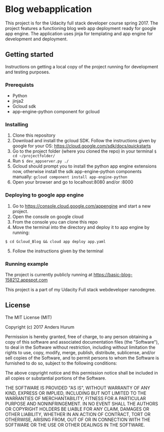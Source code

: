 # Blog webapplication

This project is for the Udacity full stack developer course spring 2017. The project features a functioning blog web app deployment ready for google app engine. The application uses jinja for templating and app engine for development and deployment.

## Getting started

Instructions on getting a local copy of the project running for development and testing purposes.

### Prerequists

- Python
- jinja2
- Gcloud sdk
- app-engine-python component for gcloud

### Installing

1. Clone this repository
2. Download and install the gcloud SDK. Follow the instructions given by google for your OS:
https://cloud.google.com/sdk/docs/quickstarts
3. Go to the project folder (where you cloned the repo) in your terminal `$ cd ~/projectfolder/`
5. Run `$ dev_appserver.py ./`
4. Gcloud should prompt you to install the python app engine extensions now, otherwise install the sdk app-engine-python components manually: `gcloud component install app-engine-python`
6. Open your browser and go to localhost:8080 and/or :8000

### Deploying to google app engine

1. Go to https://console.cloud.google.com/appengine and start a new project.
2. Open the console on google cloud
3. From the console you can clone this repo
4. Move the terminal into the directory and deploy it to app engine by running:

`$ cd Gcloud_Blog && cloud app deploy app.yaml`

5. Follow the instructions given by the terminal

### Running example

The project is currently publicly running at https://basic-blog-158212.appspot.com

This project is a part of my Udacity Full stack webdeveloper nanodegree.

## License

The MIT License (MIT)

Copyright (c) 2017 Anders Hurum

Permission is hereby granted, free of charge, to any person obtaining a copy of this software and associated documentation files (the "Software"), to deal in the Software without restriction, including without limitation the rights to use, copy, modify, merge, publish, distribute, sublicense, and/or sell copies of the Software, and to permit persons to whom the Software is furnished to do so, subject to the following conditions:

The above copyright notice and this permission notice shall be included in all copies or substantial portions of the Software.

THE SOFTWARE IS PROVIDED "AS IS", WITHOUT WARRANTY OF ANY KIND, EXPRESS OR IMPLIED, INCLUDING BUT NOT LIMITED TO THE WARRANTIES OF MERCHANTABILITY, FITNESS FOR A PARTICULAR PURPOSE AND NONINFRINGEMENT. IN NO EVENT SHALL THE AUTHORS OR COPYRIGHT HOLDERS BE LIABLE FOR ANY CLAIM, DAMAGES OR OTHER LIABILITY, WHETHER IN AN ACTION OF CONTRACT, TORT OR OTHERWISE, ARISING FROM, OUT OF OR IN CONNECTION WITH THE SOFTWARE OR THE USE OR OTHER DEALINGS IN THE SOFTWARE.
